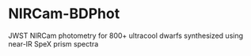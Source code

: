 # NIRCam-BDPhot
JWST NIRCam photometry for 800+ ultracool dwarfs synthesized using near-IR SpeX prism spectra
